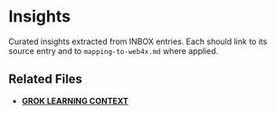 # Insights
Curated insights extracted from INBOX entries. Each should link to its source entry and to `mapping-to-web4x.md` where applied.
## Related Files

- **[GROK LEARNING CONTEXT](../../research/grok-learning-context.md)**
